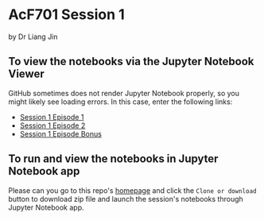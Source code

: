 # AcF701 Session 1
by Dr Liang Jin

## To view the notebooks via the Jupyter Notebook Viewer
GitHub sometimes does not render Jupyter Notebook properly, so you might likely see loading errors. In this case, enter the following links:
- [Session 1 Episode 1](https://nbviewer.jupyter.org/github/drliangjin/the-little-python-book/blob/master/AcF701/Session_1/Episode_1/s1_e1.ipynb)
- [Session 1 Episode 2](https://nbviewer.jupyter.org/github/drliangjin/the-little-python-book/blob/master/AcF701/Session_1/Episode_2/s1_e2.ipynb)
- [Session 1 Episode Bonus](https://nbviewer.jupyter.org/github/drliangjin/the-little-python-book/blob/master/AcF701/Session_1/Episode_Bonus/s1_bonus.ipynb)

## To run and view the notebooks in Jupyter Notebook app
Please can you go to this repo's [homepage](https://github.com/drliangjin/the-little-python-book) and click the `Clone or download` button to download zip file and launch the session's notebooks through Jupyter Notebook app.


